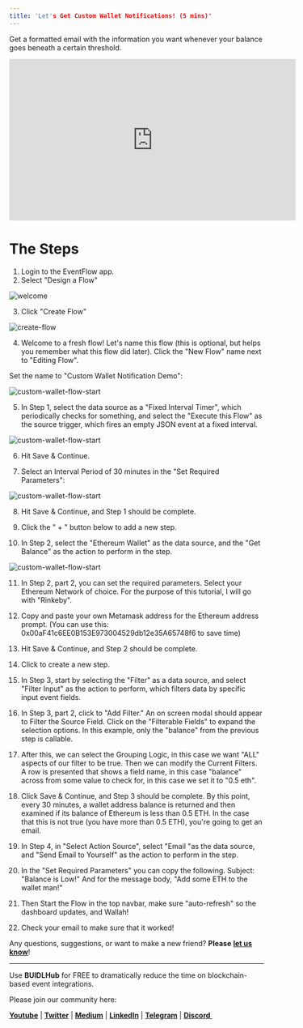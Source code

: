 ```yaml
---
title: 'Let's Get Custom Wallet Notifications! (5 mins)'
---
```


Get a formatted email with the information you want whenever your balance goes beneath a certain threshold.

<iframe width="567" height="319" src="https://www.youtube.com/embed/zh37XlSw1Mo" frameborder="0" allow="accelerometer; autoplay; encrypted-media; gyroscope; picture-in-picture" allowfullscreen></iframe>

# The Steps

1. Login to the EventFlow app.
2. Select "Design a Flow"

![welcome](https://github.com/BUIDLHub/docs/gatsby-gitbook-starter/src/assets/images/introduction/welcome.png)

3. Click "Create Flow"

![create-flow](https://github.com/BUIDLHub/docs/gatsby-gitbook-starter/src/assets/images/getting-started/create-flow.png)

4. Welcome to a fresh flow! Let's name this flow (this is optional, but helps you remember what this flow did later). Click the "New Flow" name next to "Editing Flow".

Set the name to "Custom Wallet Notification Demo":

![custom-wallet-flow-start](https://github.com/BUIDLHub/docs/gatsby-gitbook-starter/src/assets/images/getting-started/custom-wallet/custom-wallet-flow-start.png)

5. In Step 1, select the data source as a "Fixed Interval Timer", which periodically checks for something, and select the "Execute this Flow" as the source trigger, which fires an empty JSON event at a fixed interval.

![custom-wallet-flow-start](https://github.com/BUIDLHub/docs/gatsby-gitbook-starter/src/assets/images/getting-started/custom-wallet/custom-wallet-execute-this-flow.png)

6. Hit Save & Continue.

7. Select an Interval Period of 30 minutes in the "Set Required Parameters":

![custom-wallet-flow-start](https://github.com/BUIDLHub/docs/gatsby-gitbook-starter/src/assets/images/getting-started/custom-wallet/custom-wallet-required-parameters.png)

8. Hit Save & Continue, and Step 1 should be complete.

9. Click the " + " button below to add a new step.

10. In Step 2, select the "Ethereum Wallet" as the data source, and the "Get Balance" as the action to perform in the step.

![custom-wallet-flow-start](https://github.com/BUIDLHub/docs/gatsby-gitbook-starter/src/assets/images/getting-started/custom-wallet/custom-wallet-get-eth-balance.png)

11. In Step 2, part 2, you can set the required parameters. Select your Ethereum Network of choice. For the purpose of this tutorial, I will go with "Rinkeby".

12. Copy and paste your own Metamask address for the Ethereum address prompt. (You can use this: 0x00aF41c6EE0B153E973004529db12e35A65748f6 to save time)

13. Hit Save & Continue, and Step 2 should be complete.

14. Click to create a new step.

15. In Step 3, start by selecting the "Filter" as a data source, and select "Filter Input" as the action to perform, which filters data by specific input event fields.

16. In Step 3, part 2, click to "Add Filter." An on screen modal should appear to Filter the Source Field. Click on the "Filterable Fields" to expand the selection options. In this example, only the "balance" from the previous step is callable.

17. After this, we can select the Grouping Logic, in this case we want "ALL" aspects of our filter to be true. Then we can modify the Current Filters. A row is presented that shows a field name, in this case "balance" across from some value to check for, in this case we set it to "0.5 eth".

18. Click Save & Continue, and Step 3 should be complete. By this point, every 30 minutes, a wallet address balance is returned and then examined if its balance of Ethereum is less than 0.5 ETH. In the case that this is not true (you have more than 0.5 ETH), you're going to get an email.

19. In Step 4, in "Select Action Source", select "Email "as the data source, and "Send Email to Yourself" as the action to perform in the step.

20. In the "Set Required Parameters" you can copy the following. Subject: "Balance is Low!" And for the message body, "Add some ETH to the wallet man!"

21. Then Start the Flow in the top navbar, make sure "auto-refresh" so the dashboard updates, and Wallah!

22. Check your email to make sure that it worked!

Any questions, suggestions, or want to make a new friend? **Please** [**let us know**](support@buidlhub.com)!

---

Use **BUIDLHub** for FREE to dramatically reduce the time on blockchain-based event integrations.

Please join our community here:

[**Youtube**](https://www.youtube.com/channel/UCBudqf1FNGwtOrPL8f99lCA/featured) | [**Twitter**](https://twittter.com/buidlhub) | [**Medium**](https://medium.com/buidlhub​) | [**LinkedIn**](https://www.linkedin.com/company/buidlhub/​) | [**Telegram**](https://t.me/buidlhub​) | [**Discord** ](https://discord.gg/fQtpeT2​)
​
